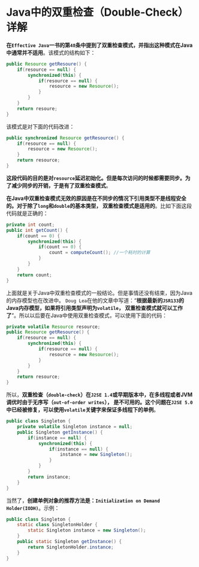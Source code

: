 Java中的双重检查（Double-Check）详解
============================================================================
**在`Effective Java`一书的第`48`条中提到了双重检查模式，并指出这种模式在Java中通常并不适用**。该模式的结构如下：
```java
public Resource getResoure() {
    if(resource == null) {
        synchronized(this) {
            if(resource == null) {
                resource = new Resource();
            }
        }
    }
    return resoure;
}
```
该模式是对下面的代码改进：
```java
public synchronized Resource getResource() {
    if(resource == null) {
        resource = new Resource();
    }
    return resource;
}
```
**这段代码的目的是对`resource`延迟初始化。但是每次访问的时候都需要同步。为了减少同步的开销，于是有了双重检查模式**。

**在Java中双重检查模式无效的原因是在不同步的情况下引用类型不是线程安全的。对于除了`long`和`double`的基本类型，
双重检查模式是适用的**。比如下面这段代码就是正确的：
```java
private int count;
public int getCount() {
    if(count == 0) {
        synchronized(this) {
            if(count == 0) {
                count = computeCount(); //一个耗时的计算
            }
        }
    }
    return count;
}
```
上面就是关于Java中双重检查模式的一般结论。但是事情还没有结束，因为Java的内存模型也在改进中。
`Doug Lea`在他的文章中写道：“**根据最新的`JSR133`的Java内存模型，如果将引用类型声明为`volatile`，
双重检查模式就可以工作了**”。所以以后要在Java中使用双重检查模式，可以使用下面的代码：
```java
private volatile Resource resource;
public Resource getResource() {
    if(resource == null) {
        synchronized(this) {
            if(resource == null) {
                resource = new Resource();
            }
        }
    }
    return resource;
}
```
所以，**双重检查（`double-check`）在`J2SE 1.4`或早期版本中，在多线程或者JVM调优时由于无序写（`out-of-order writes`），
是不可用的。这个问题在`J2SE 5.0`中已经被修复，可以使用`volatile`关键字来保证多线程下的单例**。
```java
public class Singleton {
    private volatile Singleton instance = null;
    public Singleton getInstance() {
        if(instance == null) {
            synchronized(this) {
                if(instance == null) {
                    instance = new Singleton();
                }
            }
        }
        return instance;
    }
}
```
当然了，**创建单例对象的推荐方法是：`Initialization on Demand Holder(IODH)`**。示例：
```java
public class Singleton {
    static class SingletonHolder {
        static Singleton instance = new Singleton();
    }
    public static Singleton getInstance() {
        return SingletonHolder.instance;
    }
}
```
